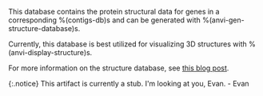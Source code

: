 This database contains the protein structural data for genes in a corresponding %(contigs-db)s and
can be generated with %(anvi-gen-structure-database)s.

Currently, this database is best utilized for visualizing 3D structures with %(anvi-display-structure)s.

For more information on the structure database, see [this blog
post](http://merenlab.org/2018/09/04/getting-started-with-anvio-structure/#the-structure-database). 

{:.notice}
This artifact is currently a stub. I'm looking at you, Evan. - Evan
